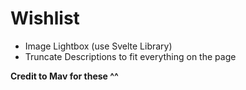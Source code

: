 # Wishlist

- Image Lightbox (use Svelte Library)
- Truncate Descriptions to fit everything on the page

**Credit to Mav for these ^^**
